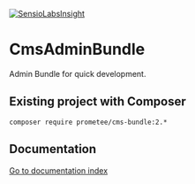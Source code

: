 [![SensioLabsInsight](https://insight.sensiolabs.com/projects/ba45a68f-65ec-4f46-b2f7-7128dfa645d6/big.png)](https://insight.sensiolabs.com/projects/ba45a68f-65ec-4f46-b2f7-7128dfa645d6)
# CmsAdminBundle

Admin Bundle for quick development.

## Existing project with Composer

    composer require prometee/cms-bundle:2.*

## Documentation

[Go to documentation index](Resources/doc/index.rst)
